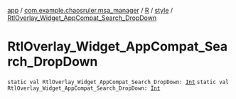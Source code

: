 [app](../../../index.md) / [com.example.chaosruler.msa_manager](../../index.md) / [R](../index.md) / [style](index.md) / [RtlOverlay_Widget_AppCompat_Search_DropDown](.)

# RtlOverlay_Widget_AppCompat_Search_DropDown

`static val RtlOverlay_Widget_AppCompat_Search_DropDown: `[`Int`](https://kotlinlang.org/api/latest/jvm/stdlib/kotlin/-int/index.html)
`static val RtlOverlay_Widget_AppCompat_Search_DropDown: `[`Int`](https://kotlinlang.org/api/latest/jvm/stdlib/kotlin/-int/index.html)